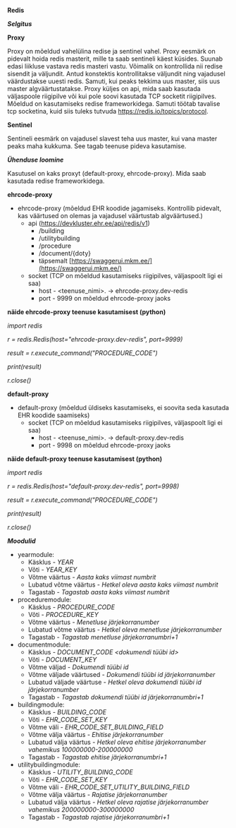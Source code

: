**Redis**

***Selgitus***

**Proxy**

Proxy on mõeldud vahelülina redise ja sentinel vahel. Proxy eesmärk on pidevalt hoida redis masterit, mille ta saab sentineli käest küsides. 
Suunab edasi liikluse vastava redis masteri vastu. Võimalik on kontrollida nii redise sisendit ja väljundit. 
Antud konstektis kontrollitakse väljundit ning vajadusel väärdustakse uuesti redis.
Samuti, kui peaks tekkima uus master, siis uus master algväärtustatakse. Proxy küljes on api, mida saab kasutada väljaspoole riigipilve või kui pole soovi kasutada
TCP socketit riigipilves.
Mõeldud on kasutamiseks redise frameworkidega. Samuti töötab tavalise tcp socketina, kuid siis tuleks tutvuda https://redis.io/topics/protocol.

**Sentinel**

Sentineli eesmärk on vajadusel slavest teha uus master, kui vana master peaks maha kukkuma. See tagab teenuse pideva kasutamise.

***Ühenduse loomine***

Kasutusel on kaks proxyt (default-proxy, ehrcode-proxy). Mida saab kasutada redise frameworkidega.

**ehrcode-proxy**
* ehrcode-proxy (mõeldud EHR koodide jagamiseks. Kontrollib pidevalt, kas väärtused on olemas ja vajadusel väärtustab algväärtused.)
    * api (https://devkluster.ehr.ee/api/redis/v1)
        * /building
        * /utilitybuilding
        * /procedure
        * /document/{doty}
        * täpsemalt [https://swaggerui.mkm.ee/](https://swaggerui.mkm.ee/)
    * socket (TCP on mõeldud kasutamiseks riigipilves, väljaspoolt ligi ei saa)
        *  host - <teenuse_nimi>.<namespace> -> ehrcode-proxy.dev-redis
        *  port - 9999 on mõeldud ehrcode-proxy jaoks
    
**näide ehrcode-proxy teenuse kasutamisest (python)**

*import redis*

*r = redis.Redis(host="ehrcode-proxy.dev-redis", port=9999)*

*result = r.execute_command("PROCEDURE_CODE")*

*print(result)*

*r.close()*

**default-proxy**
* default-proxy (mõeldud üldiseks kasutamiseks, ei soovita seda kasutada EHR koodide saamiseks)
    * socket (TCP on mõeldud kasutamiseks riigipilves, väljaspoolt ligi ei saa)
        *  host - <teenuse_nimi>.<namespace> -> default-proxy.dev-redis
        *  port - 9998 on mõeldud ehrcode-proxy jaoks
    
**näide default-proxy teenuse kasutamisest (python)**

*import redis*

*r = redis.Redis(host="default-proxy.dev-redis", port=9998)*

*result = r.execute_command("PROCEDURE_CODE")*

*print(result)*

*r.close()*

***Moodulid***
* yearmodule:
    * Käsklus - *YEAR*
    * Võti - *YEAR_KEY*
    * Võtme väärtus - *Aasta kaks viimast numbrit*
    * Lubatud võtme väärtus - *Hetkel oleva aasta kaks viimast numbrit*
    * Tagastab - *Tagastab aasta kaks viimast numbrit*
* proceduremodule:
    * Käsklus - *PROCEDURE_CODE*
    * Võti - *PROCEDURE_KEY*
    * Võtme väärtus - *Menetluse järjekorranumber*
    * Lubatud võtme väärtus - *Hetkel oleva menetluse järjekorranumber*
    * Tagastab - *Tagastab menetluse järjekorranumbri+1*
* documentmodule:
    * Käsklus - *DOCUMENT_CODE <dokumendi tüübi id>*
    * Võti - *DOCUMENT_KEY*
    * Võtme väljad - *Dokumendi tüübi id*
    * Võtme väljade väärtused - *Dokumendi tüübi id järjekorranumber*
    * Lubatud väljade väärtuse - *Hetkel oleva dokumendi tüübi id järjekorranumber*
    * Tagastab - *Tagastab dokumendi tüübi id järjekorranumbri+1*
* buildingmodule:
    * Käsklus - *BUILDING_CODE*
    * Võti - *EHR_CODE_SET_KEY*
    * Võtme väli - *EHR_CODE_SET_BUILDING_FIELD*
    * Võtme välja väärtus - *Ehitise järjekorranumber*
    * Lubatud välja väärtus - *Hetkel oleva ehitise järjekorranumber vahemikus 100000000-200000000*
    * Tagastab - *Tagastab ehitise järjekorranumbri+1*
* utilitybuildingmodule:
    * Käsklus - *UTILITY_BUILDING_CODE*
    * Võti - *EHR_CODE_SET_KEY*
    * Võtme väli - *EHR_CODE_SET_UTILITY_BUILDING_FIELD*
    * Võtme välja väärtus - *Rajatise järjekorranumber*
    * Lubatud välja väärtus - *Hetkel oleva rajatise järjekorranumber vahemikus 200000000-300000000*
    * Tagastab - *Tagastab rajatise järjekorranumbri+1*